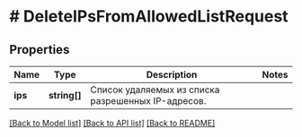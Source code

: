 # # DeleteIPsFromAllowedListRequest

## Properties

Name | Type | Description | Notes
------------ | ------------- | ------------- | -------------
**ips** | **string[]** | Список удаляемых из списка разрешенных IP-адресов. |

[[Back to Model list]](../../README.md#models) [[Back to API list]](../../README.md#endpoints) [[Back to README]](../../README.md)
